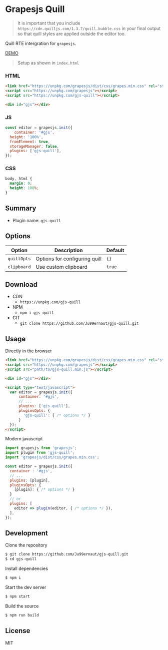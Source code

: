 # Grapesjs Quill

> It is important that you include `https://cdn.quilljs.com/1.3.7/quill.bubble.css` in your final output so that quill styles are applied outside the editor too.

Quill RTE intergration for `grapesjs`.

[DEMO](https://astounding-meerkat-d5a1ea.netlify.app)

> Setup as shown in `index.html`

### HTML
```html
<link href="https://unpkg.com/grapesjs/dist/css/grapes.min.css" rel="stylesheet">
<script src="https://unpkg.com/grapesjs"></script>
<script src="https://unpkg.com/gjs-quill"></script>

<div id="gjs"></div>
```

### JS
```js
const editor = grapesjs.init({
	container: '#gjs',
  height: '100%',
  fromElement: true,
  storageManager: false,
  plugins: ['gjs-quill'],
});
```

### CSS
```css
body, html {
  margin: 0;
  height: 100%;
}
```


## Summary

* Plugin name: `gjs-quill`



## Options

| Option | Description | Default |
|-|-|-
| `quillOpts` | Options for configuring quill | `{}` |
| `clipboard` | Use custom clipboard | `true` |



## Download

* CDN
  * `https://unpkg.com/gjs-quill`
* NPM
  * `npm i gjs-quill`
* GIT
  * `git clone https://github.com/Ju99ernaut/gjs-quill.git`



## Usage

Directly in the browser
```html
<link href="https://unpkg.com/grapesjs/dist/css/grapes.min.css" rel="stylesheet"/>
<script src="https://unpkg.com/grapesjs"></script>
<script src="path/to/gjs-quill.min.js"></script>

<div id="gjs"></div>

<script type="text/javascript">
  var editor = grapesjs.init({
      container: '#gjs',
      // ...
      plugins: ['gjs-quill'],
      pluginsOpts: {
        'gjs-quill': { /* options */ }
      }
  });
</script>
```

Modern javascript
```js
import grapesjs from 'grapesjs';
import plugin from 'gjs-quill';
import 'grapesjs/dist/css/grapes.min.css';

const editor = grapesjs.init({
  container : '#gjs',
  // ...
  plugins: [plugin],
  pluginsOpts: {
    [plugin]: { /* options */ }
  }
  // or
  plugins: [
    editor => plugin(editor, { /* options */ }),
  ],
});
```



## Development

Clone the repository

```sh
$ git clone https://github.com/Ju99ernaut/gjs-quill.git
$ cd gjs-quill
```

Install dependencies

```sh
$ npm i
```

Start the dev server

```sh
$ npm start
```

Build the source

```sh
$ npm run build
```



## License

MIT
